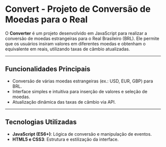 # Convert - Projeto de Conversão de Moedas para o Real

O **Converter** é um projeto desenvolvido em JavaScript para realizar a conversão de moedas estrangeiras para o Real Brasileiro (BRL). Ele permite que os usuários insiram valores em diferentes moedas e obtenham o equivalente em reais, utilizando taxas de câmbio atualizadas.

---

## Funcionalidades Principais

- Conversão de várias moedas estrangeiras (ex.: USD, EUR, GBP) para BRL.
- Interface simples e intuitiva para inserção de valores e seleção de moedas.
- Atualização dinâmica das taxas de câmbio via API.

---

## Tecnologias Utilizadas

- **JavaScript (ES6+)**: Lógica de conversão e manipulação de eventos.
- **HTML5 e CSS3**: Estrutura e estilização da interface.



